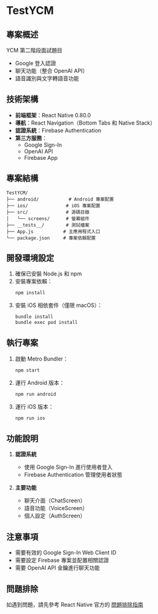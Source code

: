 # TestYCM

## 專案概述
YCM 第二階段面試題目
- Google 登入認證
- 聊天功能（整合 OpenAI API）
- 語音識別與文字轉語音功能

## 技術架構
- **前端框架**：React Native 0.80.0
- **導航**：React Navigation（Bottom Tabs 和 Native Stack）
- **認證系統**：Firebase Authentication
- **第三方服務**：
  - Google Sign-In
  - OpenAI API
  - Firebase App

## 專案結構
```
TestYCM/
├── android/           # Android 專案配置
├── ios/              # iOS 專案配置
├── src/              # 源碼目錄
│   └── screens/      # 螢幕組件
├── __tests__/        # 測試檔案
├── App.js           # 主應用程式入口
└── package.json     # 專案依賴配置
```

## 開發環境設定
1. 確保已安裝 Node.js 和 npm
2. 安裝專案依賴：
   ```bash
   npm install
   ```
3. 安裝 iOS 相依套件（僅限 macOS）：
   ```bash
   bundle install
   bundle exec pod install
   ```

## 執行專案
1. 啟動 Metro Bundler：
   ```bash
   npm start
   ```

2. 運行 Android 版本：
   ```bash
   npm run android
   ```

3. 運行 iOS 版本：
   ```bash
   npm run ios
   ```

## 功能說明
1. **認證系統**
   - 使用 Google Sign-In 進行使用者登入
   - Firebase Authentication 管理使用者狀態

2. **主要功能**
   - 聊天介面（ChatScreen）
   - 語音功能（VoiceScreen）
   - 個人設定（AuthScreen）

## 注意事項
- 需要有效的 Google Sign-In Web Client ID
- 需要設定 Firebase 專案並配置相關認證
- 需要 OpenAI API 金鑰進行聊天功能

## 問題排除
如遇到問題，請先參考 React Native 官方的 [問題排除指南](https://reactnative.dev/docs/troubleshooting)
